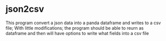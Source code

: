 # json2csv
This program convert a json data into a panda dataframe and writes to a csv file;  With little modifications; the program should be able to reurn as dataframe and then will have options to write what fields into a csv file


